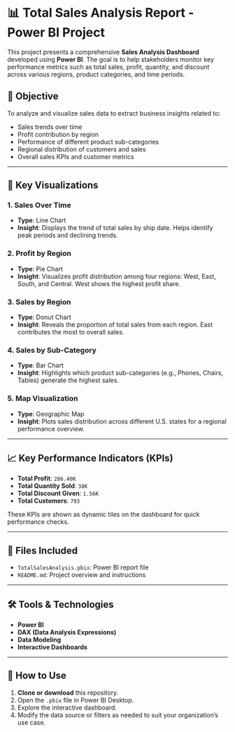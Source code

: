 # 📊 Total Sales Analysis Report - Power BI Project

This project presents a comprehensive **Sales Analysis Dashboard** developed using **Power BI**. The goal is to help stakeholders monitor key performance metrics such as total sales, profit, quantity, and discount across various regions, product categories, and time periods.

## 🧾 Objective

To analyze and visualize sales data to extract business insights related to:

* Sales trends over time
* Profit contribution by region
* Performance of different product sub-categories
* Regional distribution of customers and sales
* Overall sales KPIs and customer metrics

---

## 📌 Key Visualizations

### 1. **Sales Over Time**

* **Type**: Line Chart
* **Insight**: Displays the trend of total sales by ship date. Helps identify peak periods and declining trends.

### 2. **Profit by Region**

* **Type**: Pie Chart
* **Insight**: Visualizes profit distribution among four regions: West, East, South, and Central. West shows the highest profit share.

### 3. **Sales by Region**

* **Type**: Donut Chart
* **Insight**: Reveals the proportion of total sales from each region. East contributes the most to overall sales.

### 4. **Sales by Sub-Category**

* **Type**: Bar Chart
* **Insight**: Highlights which product sub-categories (e.g., Phones, Chairs, Tables) generate the highest sales.

### 5. **Map Visualization**

* **Type**: Geographic Map
* **Insight**: Plots sales distribution across different U.S. states for a regional performance overview.

---

## 📈 Key Performance Indicators (KPIs)

* **Total Profit**: `286.40K`
* **Total Quantity Sold**: `38K`
* **Total Discount Given**: `1.56K`
* **Total Customers**: `793`

These KPIs are shown as dynamic tiles on the dashboard for quick performance checks.

---

## 📁 Files Included

* `TotalSalesAnalysis.pbix`: Power BI report file
* `README.md`: Project overview and instructions

---

## 🛠 Tools & Technologies

* **Power BI**
* **DAX (Data Analysis Expressions)**
* **Data Modeling**
* **Interactive Dashboards**

---

## 🚀 How to Use

1. **Clone or download** this repository.
2. Open the `.pbix` file in Power BI Desktop.
3. Explore the interactive dashboard.
4. Modify the data source or filters as needed to suit your organization’s use case.
